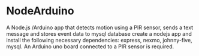 # NodeArduino
A Node.js /Arduino app that detects motion using a PIR sensor, sends a text message and stores event data to mysql database
create a nodejs app and install the following necessary dependencies: express, nexmo, johnny-five, mysql.
An Arduino uno board connected to a PIR sensor is required.
